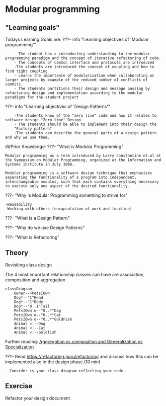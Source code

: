 # Modular programming
## "Learning goals"

Todays Learning Goals are:
    ???- info "Learning objectives of 'Modular programming'"

        - The student has a introductory understanding to the modular programming paradigm and the concept of iterative refactoring of code. 
        - The concepts of common interface and protocols are introduced
        -The students are introduced the concept of coupling and how to find tight coupling
        - Learns the importance of modularisation when collaborating on larger projects by example of the reduced number of conflicts of commits.
        - The students partitions their design and message passing by refactoring design and implementation according to the modular paradigms for the student project
   
   ???- info "Learning objectives of 'Design Patterns'"
    
        -The students know of the "zero line" code and how it relates to software design "Zero line" Design
        - The students should be able to implement into their design the 
        "Factory pattern"
        -The students can describe the general parts of a design pattern and why we use them.


##Prior Knowledge:
???- "What is Modular Programming"

    Modular programming as a term introduced by Larry Constantine et.al at the Symposium on Modular Programming, organized at the Information and Systems Institute in July 1968.
    
    Modular programming is a software design technique that emphasizes separating the functionality of a program into independent, interchangeable modules, such that each contains everything necessary to execute only one aspect of the desired functionality. 
???- "Why is Modular Programming something to strive for"

    -Reusability 
    -Working with others (encapsulation of work and function)
    
???- "What is a Design Pattern"

???- "Why do we use Design Patterns"

???- "What is Refactoring"


## Theory
Revisiting class design

The 4 most important relationship classes can have
are association, composition and aggregation
```mermaid
classDiagram 
    Owner-->PetsIOwn
    Dog*--"1"Head
    Dog*--"1"Body
    Dog*--"0..1"Tail
    PetsIOwn o--"0..*"Dog
    PetsIOwn o--"0..*"Cat
    PetsIOwn o--"0..*"GoldFish
    Animal <|--Dog
    Animal <|--Cat
    Animal <|--Goldfish
```
Further reading:
[Aggregation vs composition and Generalization vs Specialization](https://www.visual-paradigm.com/guide/uml-unified-modeling-language/uml-aggregation-vs-composition/)


???- Read https://refactoring.guru/refactoring and discuss how this can be implemented also in the design phase.(10 min)

    - Consider is your class diagram reflecting your code.

## Exercise
 Refactor your design document 
